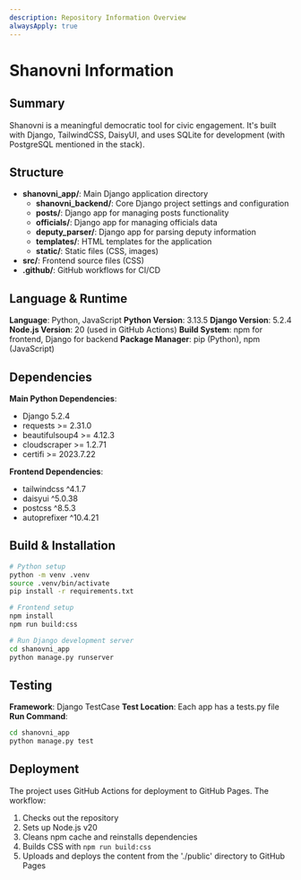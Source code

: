 ```yaml
---
description: Repository Information Overview
alwaysApply: true
---
```


# Shanovni Information

## Summary
Shanovni is a meaningful democratic tool for civic engagement. It's built with Django, TailwindCSS, DaisyUI, and uses SQLite for development (with PostgreSQL mentioned in the stack).

## Structure
- **shanovni_app/**: Main Django application directory
  - **shanovni_backend/**: Core Django project settings and configuration
  - **posts/**: Django app for managing posts functionality
  - **officials/**: Django app for managing officials data
  - **deputy_parser/**: Django app for parsing deputy information
  - **templates/**: HTML templates for the application
  - **static/**: Static files (CSS, images)
- **src/**: Frontend source files (CSS)
- **.github/**: GitHub workflows for CI/CD

## Language & Runtime
**Language**: Python, JavaScript
**Python Version**: 3.13.5
**Django Version**: 5.2.4
**Node.js Version**: 20 (used in GitHub Actions)
**Build System**: npm for frontend, Django for backend
**Package Manager**: pip (Python), npm (JavaScript)

## Dependencies
**Main Python Dependencies**:
- Django 5.2.4
- requests >= 2.31.0
- beautifulsoup4 >= 4.12.3
- cloudscraper >= 1.2.71
- certifi >= 2023.7.22

**Frontend Dependencies**:
- tailwindcss ^4.1.7
- daisyui ^5.0.38
- postcss ^8.5.3
- autoprefixer ^10.4.21

## Build & Installation
```bash
# Python setup
python -m venv .venv
source .venv/bin/activate
pip install -r requirements.txt

# Frontend setup
npm install
npm run build:css

# Run Django development server
cd shanovni_app
python manage.py runserver
```

## Testing
**Framework**: Django TestCase
**Test Location**: Each app has a tests.py file
**Run Command**:
```bash
cd shanovni_app
python manage.py test
```

## Deployment
The project uses GitHub Actions for deployment to GitHub Pages. The workflow:
1. Checks out the repository
2. Sets up Node.js v20
3. Cleans npm cache and reinstalls dependencies
4. Builds CSS with `npm run build:css`
5. Uploads and deploys the content from the './public' directory to GitHub Pages